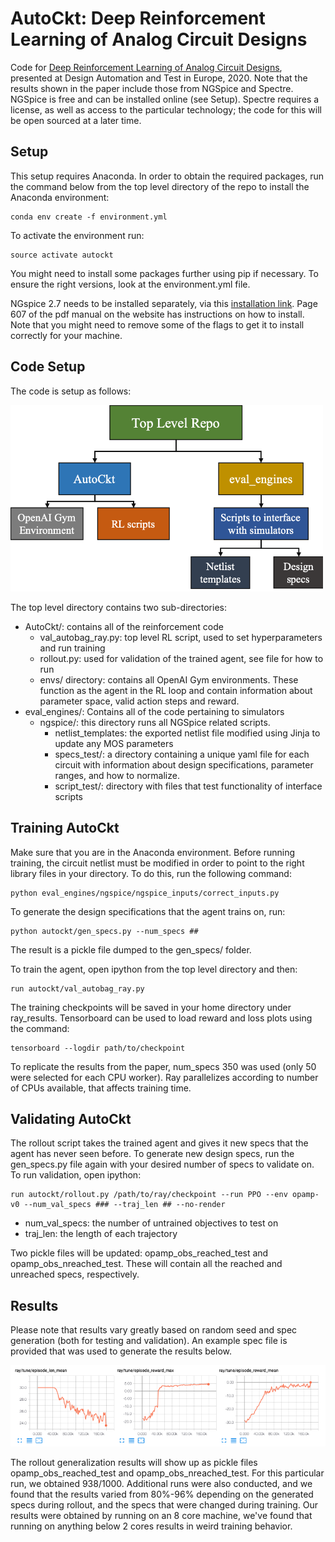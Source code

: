 # AutoCkt: Deep Reinforcement Learning of Analog Circuit Designs
Code for [Deep Reinforcement Learning of Analog Circuit Designs](https://arxiv.org/abs/2001.01808), presented at Design Automation and Test in Europe, 2020. Note that the results shown in the paper include those from NGSpice and Spectre. NGSpice is free and can be installed online (see Setup). Spectre requires a license, as well as access to the particular technology; the code for this will be open sourced at a later time.

## Setup
This setup requires Anaconda. In order to obtain the required packages, run the command below from the top level directory of the repo to install the Anaconda environment:

```
conda env create -f environment.yml
```

To activate the environment run:
```
source activate autockt
```
You might need to install some packages further using pip if necessary. To ensure the right versions, look at the environment.yml file.

NGspice 2.7 needs to be installed separately, via this [installation link](https://sourceforge.net/projects/ngspice/files/ng-spice-rework/old-releases/27/). Page 607 of the pdf manual on the website has instructions on how to install. Note that you might need to remove some of the flags to get it to install correctly for your machine. 

## Code Setup
The code is setup as follows:

<img src=readme_images/flowchart.png width="500">

The top level directory contains two sub-directories:
* AutoCkt/: contains all of the reinforcement code
    * val_autobag_ray.py: top level RL script, used to set hyperparameters and run training
    * rollout.py: used for validation of the trained agent, see file for how to run
    * envs/ directory: contains all OpenAI Gym environments. These function as the agent in the RL loop and contain information about parameter space, valid action steps and reward.
* eval\_engines/: Contains all of the code pertaining to simulators
    * ngspice/: this directory runs all NGSpice related scripts.
        * netlist_templates: the exported netlist file modified using Jinja to update any MOS parameters
        * specs_test/: a directory containing a unique yaml file for each circuit with information about design specifications, parameter ranges, and how to normalize. 
        * script_test/: directory with files that test functionality of interface scripts  

## Training AutoCkt
Make sure that you are in the Anaconda environment. Before running training, the circuit netlist must be modified in order to point to the right library files in your directory. To do this, run the following command:
```
python eval_engines/ngspice/ngspice_inputs/correct_inputs.py 
```

To generate the design specifications that the agent trains on, run:
```
python autockt/gen_specs.py --num_specs ##
```
The result is a pickle file dumped to the gen_specs/ folder.

To train the agent, open ipython from the top level directory and then: 
```
run autockt/val_autobag_ray.py
```
The training checkpoints will be saved in your home directory under ray\_results. Tensorboard can be used to load reward and loss plots using the command:

```
tensorboard --logdir path/to/checkpoint
```

To replicate the results from the paper, num_specs 350 was used (only 50 were selected for each CPU worker). Ray parallelizes according to number of CPUs available, that affects training time. 
## Validating AutoCkt
The rollout script takes the trained agent and gives it new specs that the agent has never seen before. To generate new design specs, run the gen_specs.py file again with your desired number of specs to validate on. To run validation, open ipython:

```
run autockt/rollout.py /path/to/ray/checkpoint --run PPO --env opamp-v0 --num_val_specs ### --traj_len ## --no-render
``` 
* num_val_specs: the number of untrained objectives to test on
* traj_len: the length of each trajectory

Two pickle files will be updated: opamp_obs_reached_test and opamp_obs_nreached_test. These will contain all the reached and unreached specs, respectively.

## Results
Please note that results vary greatly based on random seed and spec generation (both for testing and validation). An example spec file is provided that was used to generate the results below. 

<img src=readme_images/results.png width="800">

The rollout generalization results will show up as pickle files opamp_obs_reached_test and opamp_obs_nreached_test. For this particular run, we obtained 938/1000. Additional runs were also conducted, and we found that the results varied from 80%-96% depending on the generated specs during rollout, and the specs that were changed during training. Our results were obtained by running on an 8 core machine, we've found that running on anything below 2 cores results in weird training behavior. 
